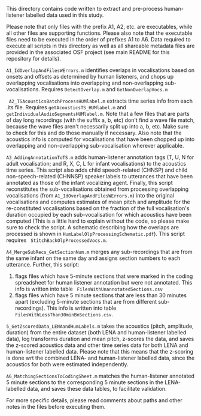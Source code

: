 This directory contains code written to extract and pre-process human-listener labelled data used in this study. 

Please note that only files with the prefix A1, A2, etc. are executables, while all other files are supporting functions. Please also note that the executable files need to be executed in the order of prefixes A1 to A6. Data required to execute all scripts in this directory as well as all shareable metadata files are provided in the associated OSF project (see main README for this repository for details).

`A1_IdOverlapAndFilesWErrors.m` identifies overlaps in vocalisations based on onsets and offsets as determined by human listeners, and chops up overlapping vocalisations into overlapping and non-overlapping sub-vocalisations. Requires `DetectOverlap.m` and `GetNonOverlapVocs.m`

` A2_TSAcousticsBatchProcessHUMlabel.m` extracts time series info from each .its file. Requires `getAcousticsTS_HUMlabel.m` and `getIndividualAudioSegmentsHUMlabel.m`. Note that a few files that are parts of day long recordings (with the suffix a, b, etc) don't find a wave file match, because the wave files aren't necessarily split up into a, b, etc. Make sure to check for this and do those manually if necessary. Also note that the acoustics info is computed for vocalisations that have been chopped up into overlapping and non-overlapping sub-vocalisation wherever applicable. 

`A3_AddingAnnotationToTS.m` adds human-listener annotation tags (T, U, N for adult vocalisation; and R, X, C, L for infant vocalisations) to the acoustics time series. This script also adds child speech-related (CHNSP) and child non-speech-related (CHNNSP) speaker labels to utterances that have been annotated as those of the infant vocalizing agent. Finally, this script reconstitutes the sub-vocalisations obtained from processing overlapping vocalisations (from `A1_IdOverlapAndFilesWErrors.m`) into the original vocalisations and computes estimates of mean pitch and amplitude for the re-constituted vocalisations based on the fraction of the full vocalisation's duration occupied by each sub-vocalisation for which acoustics have been computed (This is a little hard to explain without the code, so please make sure to check the script. A schematic describing how the overlaps are processed is shown in `HumLabelOlpProcessingSchematic.pdf`). This script requires ` StitchBackOlpProcessedVocs.m`.
 
` A4_MergeSubRecs_GetSectionNum.m ` merges any sub-recordings that are from the same infant on the same day and assigns section numbers to each utterance. Further, this script:
1.	flags files which have 5-minute sections that were marked in the coding spreadsheet for human listener annotation but were not annotated. This info is written into table ` FilesWithUnannotatedSections.csv`
2.	flags files which have 5 minute sections that are less than 30 minutes apart (excluding 5-minute sections that are from different sub-recordings). This info is written into table ` FilesWithLessThan30minBnSections.csv`.

`5_GetZscoredData_LENAandHumLabels.m` takes the acoustics (pitch, amplitude, duration) from the entire dataset (both LENA and human-listener labelled data), log transforms duration and mean pitch, z-scores the data, and saves the z-scored acoustics data and other time series data for both LENA and human-listener labelled data. Please note that this means that the z-scoring is done wrt the combined LENA- and human-listener labelled data, since the acoustics for both were estimated independently. 

`A6_MatchingSectionsToCodingSheet.m` matches the human-listener annotated 5 minute sections to the corresponding 5 minute sections in the LENA-labelled data, and saves these data tables, to facilitate validation.

For more specific details, please read comments about paths and other notes in the files before executing them.
